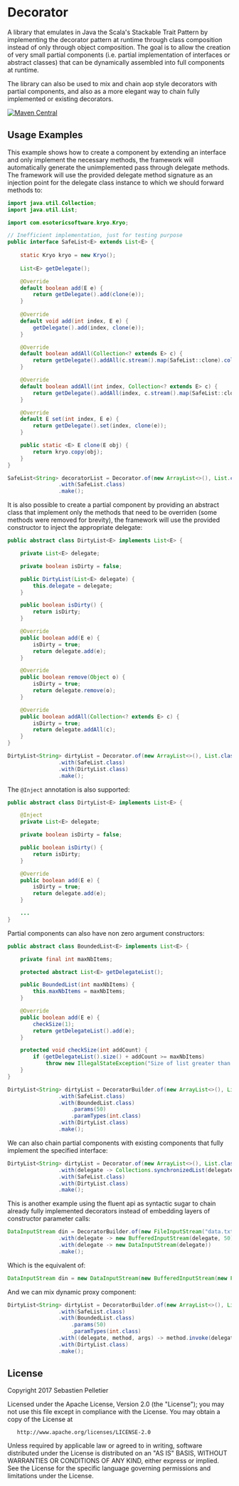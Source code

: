 # Decorator

A library that emulates in Java the Scala's Stackable Trait Pattern by implementing the decorator pattern at runtime through class composition instead of only through object composition. The goal is to allow the creation of very small partial components (i.e. partial implementation of interfaces or abstract classes) that can be dynamically assembled into full components at runtime.

The library can also be used to mix and chain aop style decorators with partial components, and also as a more elegant way to chain fully implemented or existing decorators.

[![Maven Central](https://maven-badges.herokuapp.com/maven-central/io.github.pellse/decorator/badge.svg)](https://maven-badges.herokuapp.com/maven-central/io.github.pellse/decorator)

## Usage Examples

This example shows how to create a component by extending an interface and only implement the necessary methods, the framework will  automatically generate the unimplemented pass through delegate methods. The framework will use the provided delegate method signature as an injection point for the delegate class instance to which we should forward methods to:
```java
import java.util.Collection;
import java.util.List;

import com.esotericsoftware.kryo.Kryo;

// Inefficient implementation, just for testing purpose
public interface SafeList<E> extends List<E> {
	
	static Kryo kryo = new Kryo();
	
	List<E> getDelegate();

	@Override
	default boolean add(E e) {
		return getDelegate().add(clone(e));
	}
	
	@Override
	default void add(int index, E e) {
		getDelegate().add(index, clone(e));
	}

	@Override
	default boolean addAll(Collection<? extends E> c) {
		return getDelegate().addAll(c.stream().map(SafeList::clone).collect(toList()));
	}

	@Override
	default boolean addAll(int index, Collection<? extends E> c) {
		return getDelegate().addAll(index, c.stream().map(SafeList::clone).collect(toList()));
	}

	@Override
	default E set(int index, E e) {
		return getDelegate().set(index, clone(e));
	}

	public static <E> E clone(E obj) {
		return kryo.copy(obj);
	}
}

SafeList<String> decoratorList = Decorator.of(new ArrayList<>(), List.class)
				.with(SafeList.class)
				.make();
```

It is also possible to create a partial component by providing an abstract class that implement only the methods that need to be overriden (some methods were removed for brevity), the framework will use the provided constructor to inject the appropriate delegate:
```java
public abstract class DirtyList<E> implements List<E> {

	private List<E> delegate;

	private boolean isDirty = false;

	public DirtyList(List<E> delegate) {
		this.delegate = delegate;
	}

	public boolean isDirty() {
		return isDirty;
	}

	@Override
	public boolean add(E e) {
		isDirty = true;
		return delegate.add(e);
	}

	@Override
	public boolean remove(Object o) {
		isDirty = true;
		return delegate.remove(o);
	}

	@Override
	public boolean addAll(Collection<? extends E> c) {
		isDirty = true;
		return delegate.addAll(c);
	}
}

DirtyList<String> dirtyList = Decorator.of(new ArrayList<>(), List.class)
				.with(SafeList.class)
				.with(DirtyList.class)
				.make();
```

The `@Inject` annotation is also supported:
```java
public abstract class DirtyList<E> implements List<E> {

	@Inject
	private List<E> delegate;

	private boolean isDirty = false;

	public boolean isDirty() {
		return isDirty;
	}

	@Override
	public boolean add(E e) {
		isDirty = true;
		return delegate.add(e);
	}

	...
}
```

Partial components can also have non zero argument constructors:
```java
public abstract class BoundedList<E> implements List<E> {

	private final int maxNbItems;

	protected abstract List<E> getDelegateList();

	public BoundedList(int maxNbItems) {
		this.maxNbItems = maxNbItems;
	}

	@Override
	public boolean add(E e) {
		checkSize(1);
		return getDelegateList().add(e);
	}

	protected void checkSize(int addCount) {
		if (getDelegateList().size() + addCount >= maxNbItems)
			throw new IllegalStateException("Size of list greater than maxNbItems (" + maxNbItems + ")");
	}
}

DirtyList<String> dirtyList = DecoratorBuilder.of(new ArrayList<>(), List.class)
				.with(SafeList.class)
				.with(BoundedList.class)
					.params(50)
					.paramTypes(int.class)
				.with(DirtyList.class)
				.make();
```

We can also chain partial components with existing components that fully implement the specified interface:
```java
DirtyList<String> dirtyList = Decorator.of(new ArrayList<>(), List.class)
				.with(delegate -> Collections.synchronizedList(delegate))
				.with(SafeList.class)
				.with(DirtyList.class)
				.make();
```

This is another example using the fluent api as syntactic sugar to chain already fully implemented decorators instead of embedding layers of constructor parameter calls:
```java
DataInputStream din = DecoratorBuilder.of(new FileInputStream("data.txt"), InputStream.class)
				.with(delegate -> new BufferedInputStream(delegate, 50))
				.with(delegate -> new DataInputStream(delegate))
				.make();
```
Which is the equivalent of:
```java
DataInputStream din = new DataInputStream(new BufferedInputStream(new FileInputStream("data.txt"), 50));
```

And we can mix dynamic proxy component:
```java
DirtyList<String> dirtyList = DecoratorBuilder.of(new ArrayList<>(), List.class)
				.with(SafeList.class)
				.with(BoundedList.class)
					.params(50)
					.paramTypes(int.class)
				.with((delegate, method, args) -> method.invoke(delegate, args))
				.with(DirtyList.class)
				.make();
```

## License

Copyright 2017 Sebastien Pelletier

   Licensed under the Apache License, Version 2.0 (the "License");
   you may not use this file except in compliance with the License.
   You may obtain a copy of the License at

       http://www.apache.org/licenses/LICENSE-2.0

   Unless required by applicable law or agreed to in writing, software
   distributed under the License is distributed on an "AS IS" BASIS,
   WITHOUT WARRANTIES OR CONDITIONS OF ANY KIND, either express or implied.
   See the License for the specific language governing permissions and
   limitations under the License.
